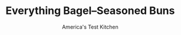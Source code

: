 ---
layout: ../../layouts/MarkdownPostLayout.astro
title: Everything Bagel–Seasoned Buns
author: America's Test Kitchen
pubDate: 2023-03-15
description: "The perfect burger buns for early Sunday morning, late Saturday night, and any time in between."
image_url: https://res.cloudinary.com/hksqkdlah/image/upload/ar_1:1,c_fill,dpr_2.0,f_auto,fl_lossy.progressive.strip_profile,g_faces:auto,q_auto:low,w_344/SFS_BrunchBurgers_082_1_nz4fcl
tags: ["Breads"]
calories: 550
protein: 5
carbohydrates: 21
fats: 2
fiber: 
ingredients: ["4 brioche, hamburger buns","1 , large egg, lightly beaten","2 1/2 teaspoons everything, bagel seasoning"]
serves: 4
time: "25 minutes"
instructions: ["Adjust oven rack to middle position and heat oven to 350 degrees. Arrange buns on rimmed baking sheet. Brush tops of buns with egg (you needn’t use all of it) and sprinkle with everything bagel seasoning.","Bake until egg is dry and set, about 5 minutes. Serve."]
nutrition: ["77 mg Potassium, K","71 mg Phosphorus, P","88 mg Calcium, Ca","1 mg Iron, Fe","13 mg Magnesium, Mg","228 mg Sodium, Na","2 g Total lipid (fat)","2 mg Niacin","46 mg Cholesterol","36 µg Folic acid","17 µg Folate, food","2 g Sugars, total","8 µg Vitamin K (phylloquinone)","23 g Water","21 g Carbohydrate, by difference","78 µg Folate, DFE","5 g Protein","21 µg Vitamin A, RAE","137 kcal Energy","550 calories"]
notes: "You can use store-bought everything bagel seasoning, or you can make your own; to do so, combine ½ teaspoon each of sesame seeds, poppy seeds, dried minced garlic, dried onion flakes, and kosher salt. We like to use these buns for our Brunch Burgers."
---
